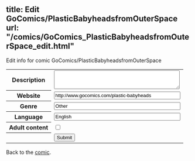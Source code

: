 title: Edit GoComics/PlasticBabyheadsfromOuterSpace
url: "/comics/GoComics_PlasticBabyheadsfromOuterSpace_edit.html"
---
Edit info for comic GoComics/PlasticBabyheadsfromOuterSpace

<form name="comic" action="http://gaepostmail.appspot.com/comic/" method="post">
<table class="comicinfo">
<tr>
<th>Description</th><td><textarea name="description" cols="40" rows="3"></textarea></td>
</tr>
<tr>
<th>Website</th><td><input type="text" name="url" value="http://www.gocomics.com/plastic-babyheads" size="40"/></td>
</tr>
<tr>
<th>Genre</th><td><input type="text" name="genre" value="Other" size="40"/></td>
</tr>
<tr>
<th>Language</th><td><input type="text" name="language" value="English" size="40"/></td>
</tr>
<tr>
<th>Adult content</th><td><input type="checkbox" name="adult" value="adult" /></td>
</tr>
<tr>
<th></th><td>
<input type="hidden" name="comic" value="GoComics_PlasticBabyheadsfromOuterSpace" />
<input type="submit" name="submit" value="Submit" />
</td>
</tr>
</table>
</form>

Back to the [comic](GoComics_PlasticBabyheadsfromOuterSpace.html).
